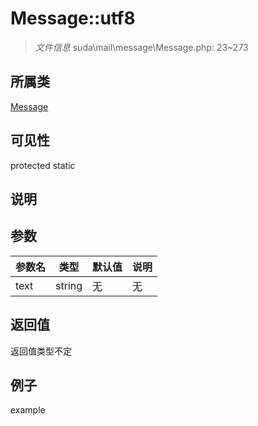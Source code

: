 # Message::utf8

> *文件信息* suda\mail\message\Message.php: 23~273
## 所属类 

[Message](../Message.md)

## 可见性

  protected  static
## 说明



## 参数

| 参数名 | 类型 | 默认值 | 说明 |
|--------|-----|-------|-------|
| text |  string | 无 | 无 |

## 返回值
返回值类型不定

## 例子

example